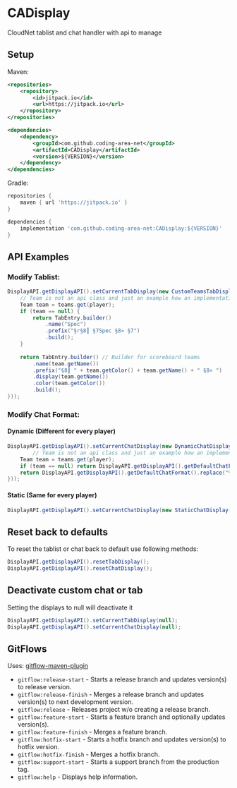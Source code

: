 # CADisplay

CloudNet tablist and chat handler with api to manage

## Setup

Maven:
```xml
<repositories>
    <repository>
        <id>jitpack.io</id>
        <url>https://jitpack.io</url>
    </repository>
</repositories>

<dependencies>
    <dependency>
        <groupId>com.github.coding-area-net</groupId>
        <artifactId>CADisplay</artifactId>
        <version>${VERSION}</version>
    </dependency>
</dependencies>
```

Gradle:
```groovy
repositories {
    maven { url 'https://jitpack.io' }
}

dependencies {
    implementation 'com.github.coding-area-net:CADisplay:${VERSION}'
}
```

## API Examples

### Modify Tablist:
```java
DisplayAPI.getDisplayAPI().setCurrentTabDisplay(new CustomTeamsTabDisplay(player -> {
    // Team is not an api class and just an example how an implementation could look like
    Team team = teams.get(player);
    if (team == null) {
    	return TabEntry.builder()
            .name("Spec")
            .prefix("§r§8┃ §7Spec §8» §7")
            .build();
    }
    
    return TabEntry.builder() // Builder for scoreboard teams
        .name(team.getName())
        .prefix("§8┃ " + team.getColor() + team.getName() + " §8» ")
        .display(team.getName())
        .color(team.getColor())
        .build();
}));
```

### Modify Chat Format:

#### Dynamic (Different for every player)
```java
DisplayAPI.getDisplayAPI().setCurrentChatDisplay(new DynamicChatDisplay(player -> {
        // Team is not an api class and just an example how an implementation could look like
	Team team = teams.get(player);
	if (team == null) return DisplayAPI.getDisplayAPI().getDefaultChatFormat();
	return DisplayAPI.getDisplayAPI().getDefaultChatFormat().replace("%display%", team.getDisplayName()).replace("%color%", team.getColor());
}));
```

#### Static (Same for every player)
```java
DisplayAPI.getDisplayAPI().setCurrentChatDisplay(new StaticChatDisplay("§8§l┃ %display% §8┃ %color%%name% &8» §7%message%"));
```

## Reset back to defaults

To reset the tablist or chat back to default use following methods:

```java
DisplayAPI.getDisplayAPI().resetTabDisplay();
DisplayAPI.getDisplayAPI().resetChatDisplay();
```

## Deactivate custom chat or tab

Setting the displays to null will deactivate it

```java
DisplayAPI.getDisplayAPI().setCurrentTabDisplay(null);
DisplayAPI.getDisplayAPI().setCurrentChatDisplay(null);
```

## GitFlows

Uses: [gitflow-maven-plugin](https://github.com/aleksandr-m/gitflow-maven-plugin)

- `gitflow:release-start` - Starts a release branch and updates version(s) to release version.
- `gitflow:release-finish` - Merges a release branch and updates version(s) to next development version.
- `gitflow:release` - Releases project w/o creating a release branch.
- `gitflow:feature-start` - Starts a feature branch and optionally updates version(s).
- `gitflow:feature-finish` - Merges a feature branch.
- `gitflow:hotfix-start` - Starts a hotfix branch and updates version(s) to hotfix version.
- `gitflow:hotfix-finish` - Merges a hotfix branch.
- `gitflow:support-start` - Starts a support branch from the production tag.
- `gitflow:help` - Displays help information.
